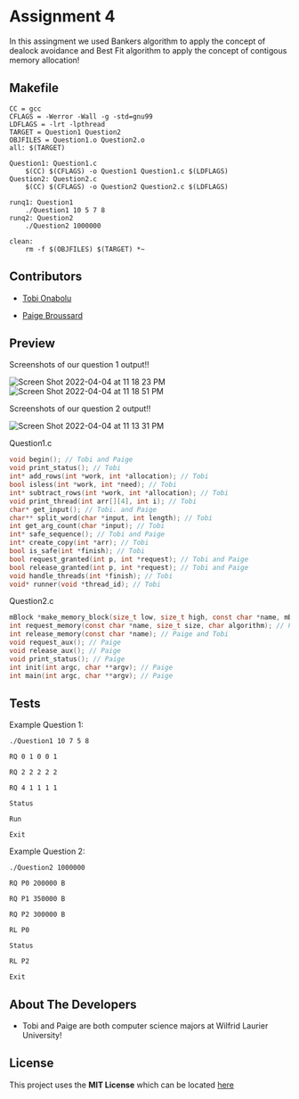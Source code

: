 # Assignment 4
In this assingment we used Bankers algorithm to apply the concept of dealock avoidance and Best Fit algorithm to apply the concept of contigous memory allocation!

## Makefile

```
CC = gcc
CFLAGS = -Werror -Wall -g -std=gnu99
LDFLAGS = -lrt -lpthread
TARGET = Question1 Question2
OBJFILES = Question1.o Question2.o
all: $(TARGET)

Question1: Question1.c
	$(CC) $(CFLAGS) -o Question1 Question1.c $(LDFLAGS)
Question2: Question2.c
	$(CC) $(CFLAGS) -o Question2 Question2.c $(LDFLAGS)
	
runq1: Question1
	./Question1 10 5 7 8
runq2: Question2
	./Question2 1000000
	
clean:
	rm -f $(OBJFILES) $(TARGET) *~ 
```

## Contributors
- [Tobi Onabolu](https://github.com/TobiOnabolu)<br/>

- [Paige Broussard](https://github.com/Brou-0510)<br/>

## Preview 

<!-- Pictures -->
Screenshots of our question 1 output!!<br/>

![Screen Shot 2022-04-04 at 11 18 23 PM](https://user-images.githubusercontent.com/80122517/161672252-a14aae26-b328-40a1-87da-4eae21fb072e.png)<br/>
![Screen Shot 2022-04-04 at 11 18 51 PM](https://user-images.githubusercontent.com/80122517/161672261-8b0383c9-171e-47f0-897a-1146ba83c14e.png)<br/>


Screenshots of our question 2 output!!<br/>

![Screen Shot 2022-04-04 at 11 13 31 PM](https://user-images.githubusercontent.com/80122517/161671872-86cc9e93-1583-4cd4-b65c-745151cd31ef.png)<br/>


Question1.c
```c
void begin(); // Tobi and Paige
void print_status(); // Tobi
int* add_rows(int *work, int *allocation); // Tobi
bool isless(int *work, int *need); // Tobi
int* subtract_rows(int *work, int *allocation); // Tobi
void print_thread(int arr[][4], int i); // Tobi
char* get_input(); // Tobi. and Paige
char** split_word(char *input, int length); // Tobi
int get_arg_count(char *input); // Tobi
int* safe_sequence(); // Tobi and Paige
int* create_copy(int *arr); // Tobi
bool is_safe(int *finish); // Tobi
bool request_granted(int p, int *request); // Tobi and Paige
bool release_granted(int p, int *request); // Tobi and Paige
void handle_threads(int *finish); // Tobi
void* runner(void *thread_id); // Tobi
```

Question2.c
```c
mBlock *make_memory_block(size_t low, size_t high, const char *name, mBlock *prev, mBlock *next); // Paige 
int request_memory(const char *name, size_t size, char algorithm); // Paige and Tobi
int release_memory(const char *name); // Paige and Tobi
void request_aux(); // Paige 
void release_aux(); // Paige 
void print_status(); // Paige 
int init(int argc, char **argv); // Paige 
int main(int argc, char **argv); // Paige 
```

## Tests
Example Question 1: 
```
./Question1 10 7 5 8

RQ 0 1 0 0 1

RQ 2 2 2 2 2

RQ 4 1 1 1 1

Status

Run

Exit
```
Example Question 2: 
```
./Question2 1000000

RQ P0 200000 B

RQ P1 350000 B

RQ P2 300000 B

RL P0

Status

RL P2

Exit
```

## About The Developers 
- Tobi and Paige are both computer science majors at Wilfrid Laurier University!

## License
This project uses the **MIT License** which can be located [here](https://github.com/TobiOnabolu/CP386-Bankers-BestFit-Algo/blob/main/LICENSE)
